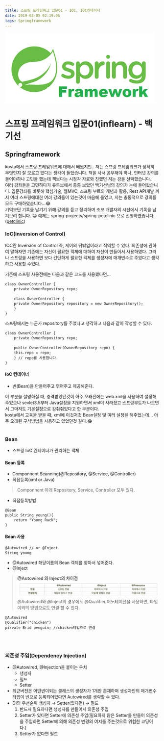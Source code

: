 ```yaml
---
title: 스프링 프레임워크 입문01 - IOC, IOC컨테이너
date: 2019-03-05 02:19:06
tags: Springframework
---
```


![springf](images/springframwork-logo.png)
# 스프링 프레임워크 입문01(inflearn) - 백기선 
## Springframework

kosta에서 스프링 프레임워크에 대해서 배웠지만.. 저는 스프링 프레임워크가 정확히 무엇인지 잘 모르고 있다는 생각이 들었습니다.
책을 사서 공부해야 하나, 인터넷 강의를 들어야하나 고민을 했는데 책보다는 시청각 자료와 친했던 저는 강을 선택했습니다..<br>
여러 강좌들을 고민하다가 유투브에서 종종 보았던 백기선님의 강의가 눈에 들어왔습니다.
입문강좌를 비롯해 핵심기술, 웹MVC, 스프링 부트의 개념과 활용, Rest API개발 까지 여러 스프링에대한 여러 강의들이 있는것이 마음에 들었고, 저는 충동적으로 강의를 모두 구매하였습니다...😂<br>
기억보단 기록을 남기기 위해 강의를 듣고 정리하며 초보 개발자의 시선에서 기록을 남겨보려 합니다. 😀
예제는 spring-projects/spring-petclinic 으로 진행하였습니다. ([petclinic](https://github.com/spring-projects/spring-petclinic))

### IoC(Inversion of Control)
IOC란 Inversion of Control 즉, 제어의 뒤밖임이라고 직역할 수 있다.
의존성에 관하여 말하자면 기존에는 자신이 필요한 객체에 대하여 자신이 만들어서 사용하였다.
그러나 스프링을 사용하면 보다 간단하게 필요한 객체를 생성자에 매개변수로 주었다고 생각하고 사용할 수있다.

기존에 스프링 사용전에는 다음과 같은 코드를 사용했다면...
```
class OwnerController { 
    private OwnerRepository repo; 
    
    class OwnerController { 
    private OwnerRepository repository = new OwnerRepository(); 
    }
}
```
스프링에서는 누군가 repository를 주었다고 생각하고 다음과 같이 작성할 수 있다.
```
class OwnerController { 
    private OwnerRepository repo; 

    public OwnerController(OwnerRepository repo) { 
    this.repo = repo; 
    } // repo를 사용합니다. 
}
```

#### IoC 컨테이너
- 빈(Bean)을 만들어주고 엮어주고 제공해준다.

이 부분을 설명하실 때, 충격받았던것이 아주 오래전에는 web.xml을 사용하여 설정해주었으나 sevlet3.5부터 Java설정을 지원하면서 xml이 사라졌고 스프링부트가 나오면서 그마저도 기본설정으로 감춰줘있다고 한 부분이다.   
kosta에서 교육을 받을 때, xml에 이것저것 Bean설정 및 여러 설정을 해주었는데... 아주 오래된 구식방법을 사용하고 있었던것 같다.😂
<br><br>

### Bean
- 스프링 IoC 컨테이너가 관리하는 객체

#### Bean 등록
- Componnent Scanning(@Repository, @Service, @Controller)
- 직접등록(xml or Java)

>Componnent 아래 Repository, Service, Controller 모두 있다.

- 직접등록방법

```
@Bean
public String young(){
    return "Young Rack";
}
```

#### Bean 사용
```
@Autowired // or @Inject
String young
```
- @Autowired 해당이름의 Bean 객체를 찾아서 넣어준다.
- @Inject

> **@Autowired 와 Inject의 차이점**
![spring](images/springi/springi01-01.png)@Autowired와 @Inject의 경우에도 @Qualifier 어노테이션을 사용하면, 타입 이외의 방법으로도 연결 할 수 있다.
```
@Autowired
@Qualifier("chicken")
pirvate Brid penguin; //chicken타입으로 연결 
```
<br><br>

### 의존성 주입(Dependency Injection)
- @Autowired, @Injection을 붙이는 우치
    - 생성자
    - 필드
    - Setter 
- 최근버전은 어떤빈이되는 클래스의 생성자가 1개만 존재하며 생성자안의 매개변수 타입이 빈으로 등록되어있다면 Autowired를 생략할 수 있다.
- DI의 우선순위 생성자 → Setter(있다면) → 필드
    1. 반드시 필요하다면 생성자를 만들어서 의존성 주입
    2. Setter가 있다면 Setter에 의존성 주입(필요하지 않은 Setter를 만들어 의존성을 주입하면 Setter에 의해 의존성 변경의 여지를 주는것으로 위험한 코딩이다.)
    3. Setter가 없다면 필드
 <br><br>